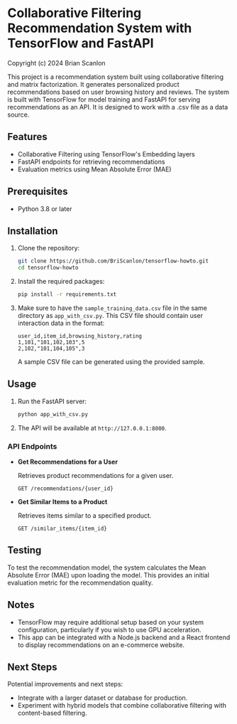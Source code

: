 # Collaborative Filtering Recommendation System with TensorFlow and FastAPI
Copyright (c) 2024 Brian Scanlon

This project is a recommendation system built using collaborative filtering and matrix factorization. It generates personalized product recommendations based on user browsing history and reviews. The system is built with TensorFlow for model training and FastAPI for serving recommendations as an API. It is designed to work with a .csv file as a data source.

## Features

- Collaborative Filtering using TensorFlow's Embedding layers
- FastAPI endpoints for retrieving recommendations
- Evaluation metrics using Mean Absolute Error (MAE)

## Prerequisites

- Python 3.8 or later

## Installation

1. Clone the repository:

   ```bash
   git clone https://github.com/BriScanlon/tensorflow-howto.git
   cd tensorflow-howto
   ```

2. Install the required packages:

   ```bash
   pip install -r requirements.txt
   ```

3. Make sure to have the `sample_training_data.csv` file in the same directory as `app_with_csv.py`. This CSV file should contain user interaction data in the format:

   ```csv
   user_id,item_id,browsing_history,rating
   1,101,"101,102,103",5
   2,102,"101,104,105",3
   ```

   A sample CSV file can be generated using the provided sample.

## Usage

1. Run the FastAPI server:

   ```bash
   python app_with_csv.py
   ```

2. The API will be available at `http://127.0.0.1:8000`.

### API Endpoints

- **Get Recommendations for a User**

  Retrieves product recommendations for a given user.

  ```http
  GET /recommendations/{user_id}
  ```

- **Get Similar Items to a Product**

  Retrieves items similar to a specified product.

  ```http
  GET /similar_items/{item_id}
  ```

## Testing

To test the recommendation model, the system calculates the Mean Absolute Error (MAE) upon loading the model. This provides an initial evaluation metric for the recommendation quality.

## Notes

- TensorFlow may require additional setup based on your system configuration, particularly if you wish to use GPU acceleration.
- This app can be integrated with a Node.js backend and a React frontend to display recommendations on an e-commerce website.

## Next Steps

Potential improvements and next steps:

- Integrate with a larger dataset or database for production.
- Experiment with hybrid models that combine collaborative filtering with content-based filtering.
